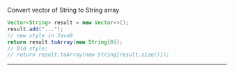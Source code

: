 Convert vector of String to String array
``` java
Vector<String> result = new Vector<>();
result.add("...");
// new style in Java8
return result.toArray(new String[0]);
// Old style:
// return result.toArray(new String[result.size()]);
```
---
